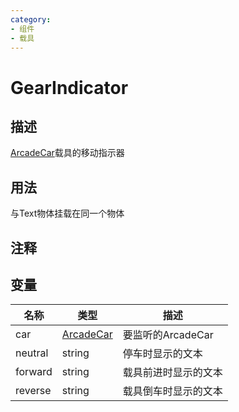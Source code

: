 ```yaml
---
category: 
- 组件
- 载具
---
```

# GearIndicator
## 描述

[ArcadeCar](./ArcadeCar.md)载具的移动指示器

## 用法

与Text物体挂载在同一个物体

## 注释

## 变量
| 名称 | 类型 | 描述 |
| ----------- | ----------- | ----------- |
| car | [ArcadeCar](./ArcadeCar.md) | 要监听的ArcadeCar |  
| neutral  | string | 停车时显示的文本 |  
| forward  | string | 载具前进时显示的文本 |  
| reverse  | string | 载具倒车时显示的文本 |  
